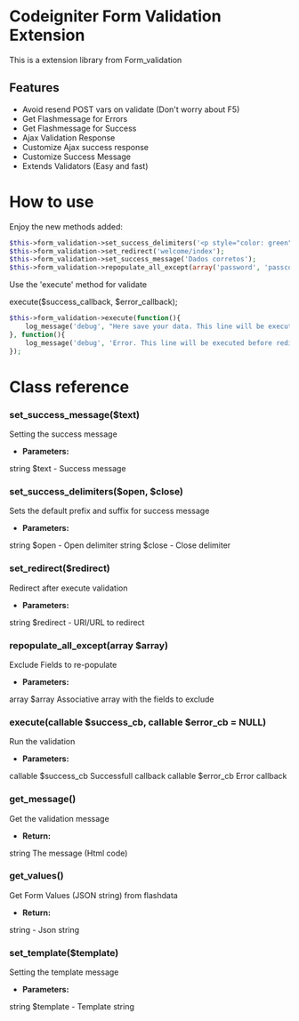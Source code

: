 # Codeigniter Form Validation Extension
This is a extension library from Form_validation
## Features
* Avoid resend POST vars on validate (Don't worry about F5)
* Get Flashmessage for Errors
* Get Flashmessage for Success
* Ajax Validation Response
* Customize Ajax success response
* Customize Success Message
* Extends Validators (Easy and fast)

# How to use
Enjoy the new methods added:
```php
$this->form_validation->set_success_delimiters('<p style="color: green">', '</p>');
$this->form_validation->set_redirect('welcome/index');
$this->form_validation->set_success_message('Dados corretos');
$this->form_validation->repopulate_all_except(array('password', 'passconf'));
```
Use the 'execute' method for validate

execute($success_callback, $error_callback);
```php
$this->form_validation->execute(function(){ 
    log_message('debug', "Here save your data. This line will be executed before redirect"); 
}, function(){
    log_message('debug', 'Error. This line will be executed before redirect');
});
```
# Class reference
### set_success_message($text)
Setting the success message

* **Parameters:**

string $text - Success message
### set_success_delimiters($open, $close)
Sets the default prefix and suffix for success message

* **Parameters:**

string $open - Open delimiter
string $close - Close delimiter

### set_redirect($redirect)
Redirect after execute validation
* **Parameters:**

string $redirect - URI/URL to redirect

### repopulate_all_except(array $array)
Exclude Fields to re-populate
* **Parameters:**

array $array Associative array with the fields to exclude

### execute(callable $success_cb, callable $error_cb = NULL)
Run the validation
* **Parameters:**

callable $success_cb Successfull callback
callable $error_cb Error callback


### get_message()
Get the validation message
* **Return:**

string The message (Html code)
### get_values()
Get Form Values (JSON string) from flashdata
* **Return:**

string - Json string
### set_template($template)
Setting the template message
* **Parameters:**

string $template - Template string

